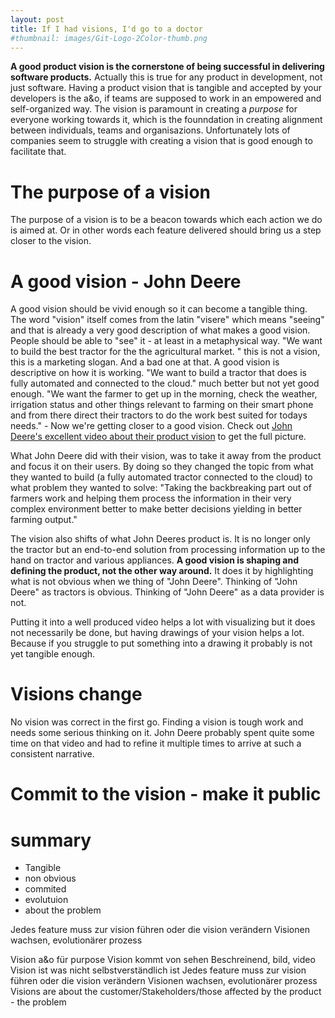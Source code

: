 ```yaml
---
layout: post
title: If I had visions, I'd go to a doctor
#thumbnail: images/Git-Logo-2Color-thumb.png
---
```


**A good product vision is the cornerstone of being successful in delivering software products.** Actually this is true for any product in development, not just software. Having a product vision that is tangible and accepted by your developers is the a&o, if teams are supposed to work in an empowered and self-organized way. The vision is paramount in creating a *purpose* for everyone working towards it, which is the founndation in creating alignment between individuals, teams and organisazions. Unfortunately lots of companies seem to struggle with creating a vision that is good enough to facilitate that. 

# The purpose of a vision

The purpose of a vision is to be a beacon towards which each action we do is aimed at. Or in other words each feature delivered should bring us a step closer to the vision.

# A good vision - John Deere

A good vision should be vivid enough so it can become a tangible thing. The word "vision" itself comes from the latin "visere" which means "seeing" and that is already a very good description of what makes a good vision. People should be able to "see" it - at least in a metaphysical way. "We want to build the best tractor for the the agricultural market. " this is not a vision, this is a marketing slogan. And a bad one at that. A good vision is descriptive on how it is working. "We want to build a tractor that does is fully automated and connected to the cloud." much better but not yet good enough. 
"We want the farmer to get up in the morning, check the weather, irrigation status and other things relevant to farming on their smart phone and from there direct their tractors to do the work best suited for todays needs." - Now we're getting closer to a good vision. Check out [John Deere's excellent video about their product vision](https://www.youtube.com/watch?v=t08nOEkrX-I) to get the full picture. 

What John Deere did with their vision, was to take it away from the product and focus it on their users. By doing so they changed the topic from what they wanted to build (a fully automated tractor connected to the cloud) to what problem they wanted to solve: "Taking the backbreaking part out of farmers work and helping them process the information in their very complex environment better to make better decisions yielding in better farming output."

The vision also shifts of what John Deeres product is. It is no longer only the tractor but an end-to-end solution from processing information up to the hand on tractor and various appliances. **A good vision is shaping and defining the product, not the other way around.** It does it by highlighting what is not obvious when we thing of "John Deere". Thinking of "John Deere" as tractors is obvious. Thinking of "John Deere" as a data provider is not.

Putting it into a well produced video helps a lot with visualizing but it does not necessarily be done, but having drawings of your vision helps a lot. Because if you struggle to put something into a drawing it probably is not yet tangible enough.

# Visions change

No vision was correct in the first go. Finding a vision is tough work and needs some serious thinking on it. John Deere probably spent quite some time on that video and had to refine it multiple times to arrive at such a consistent narrative. 

# Commit to the vision - make it public

# summary

 * Tangible
 * non obvious
 * commited
 * evolutuion
 * about the problem


Jedes feature muss zur vision führen oder die vision verändern
Visionen wachsen, evolutionärer prozess

Vision a&o für purpose
Vision kommt von sehen
Beschreinend, bild, video
Vision ist was nicht selbstverständlich ist
Jedes feature muss zur vision führen oder die vision verändern
Visionen wachsen, evolutionärer prozess
Visions are about the customer/Stakeholders/those affected by the product - the problem
